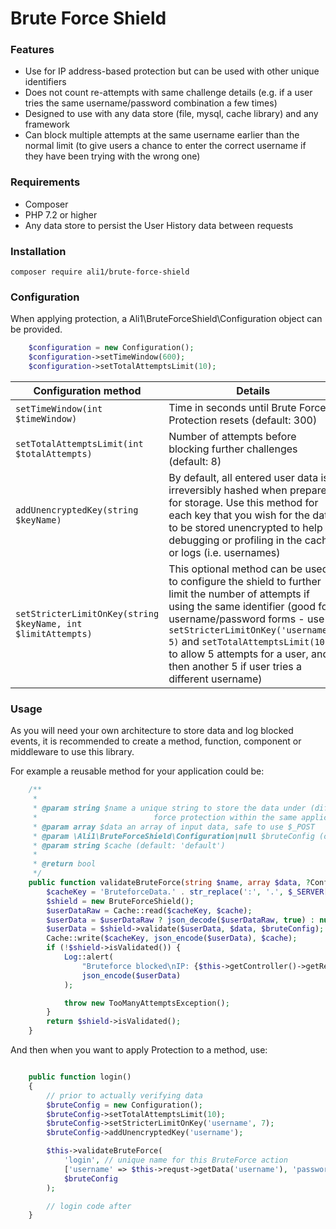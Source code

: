 # Brute Force Shield

### Features
* Use for IP address-based protection but can be used with other unique identifiers
* Does not count re-attempts with same challenge details (e.g. if a user tries the same username/password combination a few times)
* Designed to use with any data store (file, mysql, cache library) and any framework
* Can block multiple attempts at the same username earlier than the normal limit (to give users a chance to enter the correct username if they have been trying with the wrong one)

### Requirements

* Composer
* PHP 7.2 or higher
* Any data store to persist the User History data between requests 

### Installation

```
composer require ali1/brute-force-shield
```

### Configuration

When applying protection, a Ali1\BruteForceShield\Configuration object can be provided.

```php
    $configuration = new Configuration();
    $configuration->setTimeWindow(600);
    $configuration->setTotalAttemptsLimit(10);
```

|Configuration method|Details|
|---|---|
|`setTimeWindow(int $timeWindow)`|Time in seconds until Brute Force Protection resets (default: 300)|
|`setTotalAttemptsLimit(int $totalAttempts)`|Number of attempts before blocking further challenges (default: 8)|
|`addUnencryptedKey(string $keyName)`|By default, all entered user data is irreversibly hashed when prepared for storage. Use this method for each key that you wish for the data to be stored unencrypted to help debugging or profiling in the cache or logs (i.e. usernames)|
|`setStricterLimitOnKey(string $keyName, int $limitAttempts)`|This optional method can be used to configure the shield to further limit the number of attempts if using the same identifier (good for username/password forms - use `setStricterLimitOnKey('username', 5)` and `setTotalAttemptsLimit(10)` to allow 5 attempts for a user, and then another 5 if user tries a different username)|

### Usage

As you will need your own architecture to store data and log blocked events, it is recommended to create a method, function, component or middleware to use this library.

For example a reusable method for your application could be:

```php
	/**
	 *
	 * @param string $name a unique string to store the data under (different $name for different uses of Brute
	 *                          force protection within the same application.
	 * @param array $data an array of input data, safe to use $_POST
	 * @param \Ali1\BruteForceShield\Configuration|null $bruteConfig (optional)
	 * @param string $cache (default: 'default')
	 *
	 * @return bool
	 */
	public function validateBruteForce(string $name, array $data, ?Configuration $bruteConfig = null, $cache = 'default'): bool {
		$cacheKey = 'BruteforceData.' . str_replace(':', '.', $_SERVER['REMOTE_ADDR']) . '.' . $name;
		$shield = new BruteForceShield();
		$userDataRaw = Cache::read($cacheKey, $cache);
		$userData = $userDataRaw ? json_decode($userDataRaw, true) : null;
		$userData = $shield->validate($userData, $data, $bruteConfig);
		Cache::write($cacheKey, json_encode($userData), $cache);
		if (!$shield->isValidated()) {
			Log::alert(
				"Bruteforce blocked\nIP: {$this->getController()->getRequest()->getEnv('REMOTE_ADDR')}\n",
				json_encode($userData)
			);

			throw new TooManyAttemptsException();
		}
		return $shield->isValidated();
    }
```

And then when you want to apply Protection to a method, use:

```php

    public function login()
    {
        // prior to actually verifying data
        $bruteConfig = new Configuration();
        $bruteConfig->setTotalAttemptsLimit(10);
        $bruteConfig->setStricterLimitOnKey('username', 7);
        $bruteConfig->addUnencryptedKey('username');

        $this->validateBruteForce(
            'login', // unique name for this BruteForce action
            ['username' => $this->requst->getData('username'), 'password' => $this->requst->getData('password')],
            $bruteConfig
        );

        // login code after 
    }
```